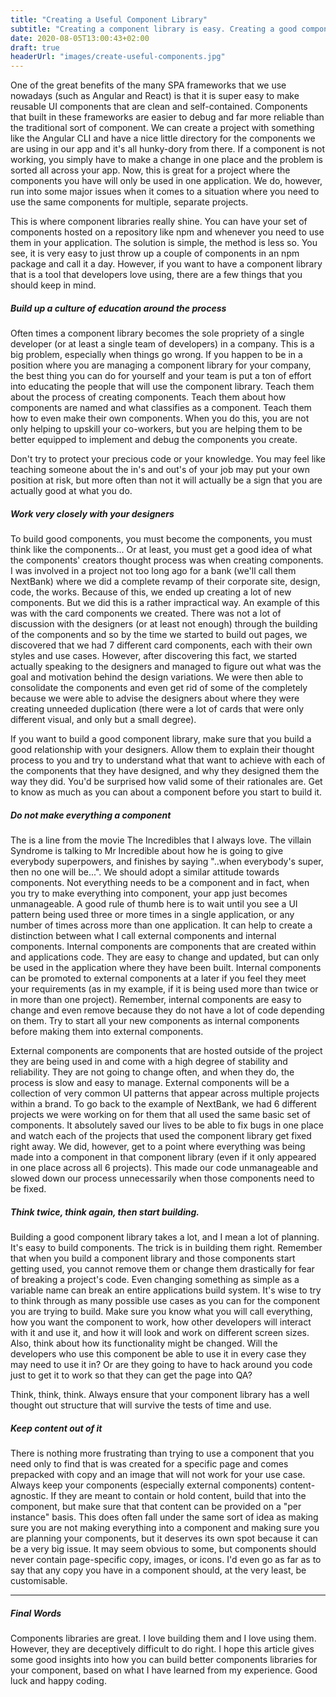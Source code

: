 ```yaml
---
title: "Creating a Useful Component Library"
subtitle: "Creating a component library is easy. Creating a good component libray takes effort."
date: 2020-08-05T13:00:43+02:00
draft: true
headerUrl: "images/create-useful-components.jpg"
---
```


One of the great benefits of the many SPA frameworks that we use nowadays (such as Angular and React) is that it is super easy to make reusable UI components that are clean and self-contained. Components that built in these frameworks are easier to debug and far more reliable than the traditional sort of component. We can create a project with something like the Angular CLI and have a nice little directory for the components we are using in our app and it's all hunky-dory from there. If a component is not working, you simply have to make a change in one place and the problem is sorted all across your app. Now, this is great for a project where the components you have will only be used in one application. We do, however, run into some major issues when it comes to a situation where you need to use the same components for multiple, separate projects. 

This is where component libraries really shine. You can have your set of components hosted on a repository like npm and whenever you need to use them in your application. The solution is simple, the method is less so. You see, it is very easy to just throw up a couple of components in an npm package and call it a day. However, if you want to have a component library that is a tool that developers love using, there are a few things that you should keep in mind.

##### Build up a culture of education around the process
Often times a component library becomes the sole propriety of a single developer (or at least a single team of developers) in a company. This is a big problem, especially when things go wrong. If you happen to be in a position where you are managing a component library for your company, the best thing you can do for yourself and your team is put a ton of effort into educating the people that will use the component library. Teach them about the process of creating components. Teach them about how components are named and what classifies as a component. Teach them how to even make their own components. When you do this, you are not only helping to upskill your co-workers, but you are helping them to be better equipped to implement and debug the components you create.

Don't try to protect your precious code or your knowledge. You may feel like teaching someone about the in's and out's of your job may put your own position at risk, but more often than not it will actually be a sign that you are actually good at what you do. 

##### Work very closely with your designers
To build good components, you must become the components, you must think like the components... Or at least, you must get a good idea of what the components' creators thought process was when creating components. I was involved in a project not too long ago for a bank (we'll call them NextBank) where we did a complete revamp of their corporate site, design, code, the works. Because of this, we ended up creating a lot of new components. But we did this is a rather impractical way. An example of this was with the card components we created. There was not a lot of discussion with the designers (or at least not enough) through the building of the components and so by the time we started to build out pages, we discovered that we had 7 different card components, each with their own styles and use cases. However, after discovering this fact, we started actually speaking to the designers and managed to figure out what was the goal and motivation behind the design variations. We were then able to consolidate the components and even get rid of some of the completely because we were able to advise the designers about where they were creating unneeded duplication (there were a lot of cards that were only different visual, and only but a small degree).

If you want to build a good component library, make sure that you build a good relationship with your designers. Allow them to explain their thought process to you and try to understand what that want to achieve with each of the components that they have designed, and why they designed them the way they did. You'd be surprised how valid some of their rationales are. Get to know as much as you can about a component before you start to build it.

##### Do not make everything a component
The is a line from the movie The Incredibles that I always love. The villain Syndrome is talking to Mr Incredible about how he is going to give everybody superpowers, and finishes by saying "..when everybody's super, then no one will be...". We should adopt a similar attitude towards components. Not everything needs to be a component and in fact, when you try to make everything into component, your app just becomes unmanageable. A good rule of thumb here is to wait until you see a UI pattern being used three or more times in a single application, or any number of times across more than one application. It can help to create a distinction between what I call external components and internal components. Internal components are components that are created within and applications code. They are easy to change and updated, but can only be used in the application where they have been built. Internal components can be promoted to external components at a later if you feel they meet your requirements (as in my example, if it is being used more than twice or in more than one project). Remember, internal components are easy to change and even remove because they do not have a lot of code depending on them. Try to start all your new components as internal components before making them into external components.

External components are components that are hosted outside of the project they are being used in and come with a high degree of stability and reliability. They are not going to change often, and when they do, the process is slow and easy to manage. External components will be a collection of very common UI patterns that appear across multiple projects within a brand. To go back to the example of NextBank, we had 6 different projects we were working on for them that all used the same basic set of components. It absolutely saved our lives to be able to fix bugs in one place and watch each of the projects that used the component library get fixed right away. We did, however, get to a point where everything was being made into a component in that component library (even if it only appeared in one place across all 6 projects). This made our code unmanageable and slowed down our process unnecessarily when those components need to be fixed.

##### Think twice, think again, then start building.
Building a good component library takes a lot, and I mean a lot of planning. It's easy to build components. The trick is in building them right.   Remember that when you build a component library and those components start getting used, you cannot remove them or change them drastically for fear of breaking a project's code. Even changing something as simple as a variable name can break an entire applications build system. It's wise to try to think through as many possible use cases as you can for the component you are trying to build. Make sure you know what you will call everything, how you want the component to work, how other developers will interact with it and use it, and how it will look and work on different screen sizes. Also, think about how its functionality might be changed. Will the developers who use this component be able to use it in every case they may need to use it in? Or are they going to have to hack around you code just to get it to work so that they can get the page into QA? 

Think, think, think. Always ensure that your component library has a well thought out structure that will survive the tests of time and use.

##### Keep content out of it
There is nothing more frustrating than trying to use a component that you need only to find that is was created for a specific page and comes prepacked with copy and an image that will not work for your use case. Always keep your components (especially external components) content-agnostic. If they are meant to contain or hold content, build that into the component, but make sure that that content can be provided on a "per instance" basis. This does often fall under the same sort of idea as making sure you are not making everything into a component and making sure you are planning your components, but it deserves its own spot because it can be a very big issue. It may seem obvious to some, but components should never contain page-specific copy, images, or icons. I'd even go as far as to say that any copy you have in a component should, at the very least, be customisable. 

---

##### Final Words
Components libraries are great. I love building them and I love using them. However, they are deceptively difficult to do right. I hope this article gives some good insights into how you can build better components libraries for your component, based on what I have learned from my experience. Good luck and happy coding.